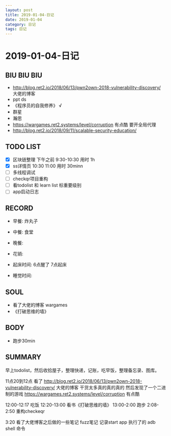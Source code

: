 ```yaml
---
layout: post
title: 2019-01-04-日记
date: 2019-01-04
category: 日记
tags: 日记
---
```

# 2019-01-04-日记
## BIU BIU BIU
- http://blog.ret2.io/2018/06/13/pwn2own-2018-vulnerability-discovery/ 大佬的博客
- ppt ds
- 《程序员的自我修养》 √
- 群星
- 瀚思
- https://wargames.ret2.systems/level/corruption 有点酷 要开全局代理
- http://blog.ret2.io/2018/09/11/scalable-security-education/

 
## TODO LIST
- [x] 区块链整理 下午之前 9:30-10:30 用时 1h
- [x] ss详情页 10:30 11:00 用时 30minn
- [ ] 多线程调试
- [ ] checkqr项目重构
- [ ] 看todolist 和 learn list 标重要级别
- [ ] app启动日志

## RECORD
- 早餐:  炸丸子
- 中餐:  食堂
- 晚餐:  
 
- 花销:  
 
- 起床时间:  6点醒了 7点起床
- 睡觉时间:  
 
## SOUL
- 看了大佬的博客 wargames
- 《打破思维的墙》
 
## BODY
- 跑步30min
 
## SUMMARY
 
 早上todolist，然后收拾屋子，整理快递，记账，吃早饭，整理备忘录、图库。

 11点20到12点
 看了
 http://blog.ret2.io/2018/06/13/pwn2own-2018-vulnerability-discovery/
 大佬的博客
 干货太多真的真的真的
 然后发现了一个二进制的游戏
https://wargames.ret2.systems/level/corruption
有点酷

12:00-12:17 吃饭
12:20-13:00 看书《打破思维的墙》
13:00-2:00 跑步
2:08-2:50 重构checkeqr

3:20 看了大佬博客之后做的一些笔记 fuzz笔记
记录start app 执行了的 adb shell 命令

